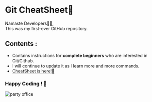 # Git CheatSheet🚀

Namaste Developers🙏🏼,  
This was my first-ever GitHub repository.

## Contents :

* Contains instructions for **complete beginners** who are interested in Git/Github.
* I will continue to update it as I learn more and more commands.
* [CheatSheet is here!🤩](https://github.com/SlowFlash22/Git-cheatSheet/blob/master/Instructions.md)


### Happy Coding ! 🥳
![party office](https://media1.tenor.com/images/542d896e247cb245d0c82ac67d885621/tenor.gif?itemid=3548329)

